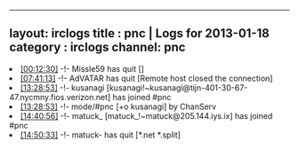 
---
layout: irclogs
title : pnc | Logs for 2013-01-18
category : irclogs
channel: pnc
---
<li class="logitem"><a href="#00:12:30" name="00:12:30" class="time">[00:12:30]</a> -!- <span class="quit">Missle59</span> has quit [] </li>
<li class="logitem"><a href="#07:41:13" name="07:41:13" class="time">[07:41:13]</a> -!- <span class="quit">AdVATAR</span> has quit [Remote host closed the connection] </li>
<li class="logitem"><a href="#13:28:53" name="13:28:53" class="time">[13:28:53]</a> -!- <span class="join">kusanagi</span> [kusanagi!~kusanagi@tijn-401-30-67-47.nycmny.fios.verizon.net] has joined #pnc </li>
<li class="logitem"><a href="#13:28:53" name="13:28:53" class="time">[13:28:53]</a> -!- mode/<span class="mode">#pnc</span> [+o kusanagi] by ChanServ </li>
<li class="logitem"><a href="#14:40:56" name="14:40:56" class="time">[14:40:56]</a> -!- <span class="join">matuck_</span> [matuck_!~matuck@205.144.iys.ix] has joined #pnc </li>
<li class="logitem"><a href="#14:50:33" name="14:50:33" class="time">[14:50:33]</a> -!- <span class="quit">matuck-</span> has quit [*.net *.split] </li>


